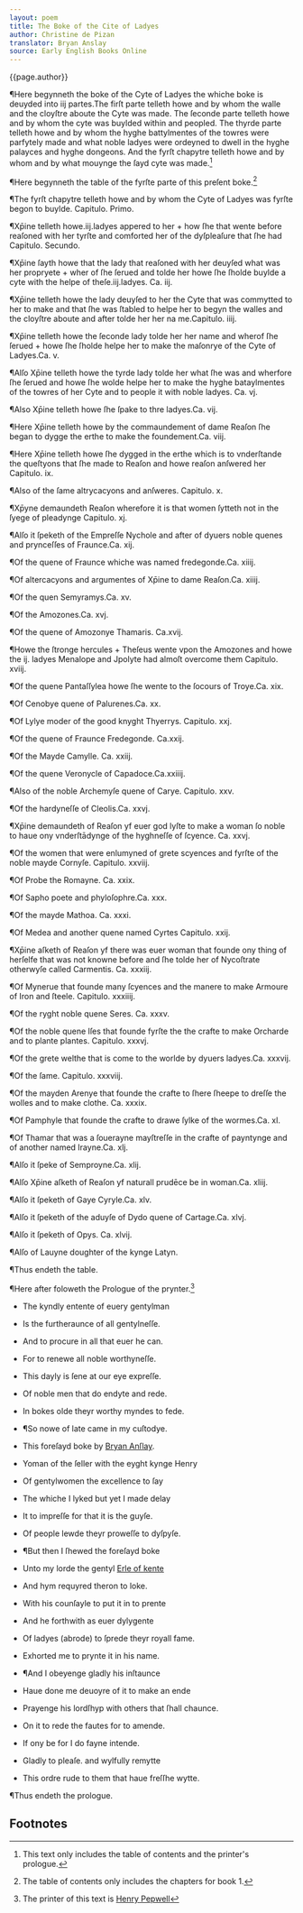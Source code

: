 ```yaml
---
layout: poem
title: The Boke of the Cite of Ladyes
author: Christine de Pizan
translator: Bryan Anslay
source: Early English Books Online
---
```


<p class="citation">{{page.author}}</p>

¶Here begynneth the boke of the Cyte of Ladyes the whiche boke is deuyded into iij partes.The firſt parte telleth howe and by whom the walle and the cloyſtre aboute the Cyte was made. The ſeconde parte telleth howe and by whom the cyte was buylded within and peopled. The thyrde parte telleth howe and by whom the hyghe battylmentes of the towres were parfytely made and what noble ladyes were ordeyned to dwell in the hyghe palayces and hyghe dongeons. And the fyrſt chapytre telleth howe and by whom and by what mouynge the ſayd cyte was made.[^fn1]
            
¶Here begynneth the table of the fyrſte parte of this preſent boke.[^fn2]
            
¶The fyrſt chapytre telleth howe and by whom the Cyte of Ladyes was fyrſte begon to buylde. Capitulo. Primo.
            
¶Xp̄ine telleth howe.iij.ladyes appered to her + how ſhe that wente before reaſoned with her tyrſte and comforted her of the dyſpleaſure that ſhe had Capitulo. Secundo.
           
¶Xp̄ine ſayth howe that the lady that reaſoned with her deuyſed what was her propryete + wher of ſhe ſerued and tolde her howe ſhe ſholde buylde a cyte with the helpe of theſe.iij.ladyes. Ca. iij.
            
¶Xp̄ine telleth howe the lady deuyſed to her the Cyte that was commytted to her to make and that ſhe was ſtabled to helpe her to begyn the walles and the cloyſtre aboute and after tolde her her na me.Capitulo. iiij.
            
¶Xp̄ine telleth howe the ſeconde lady tolde her her name and wherof ſhe ſerued + howe ſhe ſholde helpe her to make the maſonrye of the Cyte of Ladyes.Ca. v.
            
¶Alſo Xp̄ine telleth howe the tyrde lady tolde her what ſhe was and wherfore ſhe ſerued and howe ſhe wolde helpe her to make the hyghe bataylmentes of the towres of her Cyte and to people it with noble ladyes. Ca. vj.
            
¶Also Xp̄ine telleth howe ſhe ſpake to thre ladyes.Ca. vij.
        
¶Here Xp̄ine telleth howe by the commaundement of dame Reaſon ſhe began to dygge the erthe to make the foundement.Ca. viij.
            
¶Here Xp̄ine telleth howe ſhe dygged in the erthe which is to vnderſtande the queſtyons that ſhe made to Reaſon and howe reaſon anſwered her Capitulo. ix.
            
¶Also of the ſame altrycacyons and anſweres. Capitulo. x.
            
¶Xp̄yne demaundeth Reaſon wherefore it is that women ſytteth not in the ſyege of pleadynge Capitulo. xj.
            
¶Alſo it ſpeketh of the Empreſſe Nychole and after of dyuers noble quenes and prynceſſes of Fraunce.Ca. xij.
            
¶Of the quene of Fraunce whiche was named fredegonde.Ca. xiiij.
            
¶Of altercacyons and argumentes of Xp̄ine to dame Reaſon.Ca. xiiij.
            
¶Of the quen Semyramys.Ca. xv.
            
¶Of the Amozones.Ca. xvj.
            
¶Of the quene of Amozonye Thamaris. Ca.xvij.
            
¶Howe the ſtronge hercules + Theſeus wente vpon the Amozones and howe the ij. ladyes Menalope and Jpolyte had almoſt overcome them Capitulo. xviij.
            
¶Of the quene Pantaſſylea howe ſhe wente to the ſocours of Troye.Ca. xix.
            
¶Of Cenobye quene of Palurenes.Ca. xx.
        
¶Of Lylye moder of the good knyght Thyerrys. Capitulo. xxj.
            
¶Of the quene of Fraunce Fredegonde. Ca.xxij.

¶Of the Mayde Camylle. Ca. xxiij.

¶Of the quene Veronycle of Capadoce.Ca.xxiiij.

¶Also of the noble Archemyſe quene of Carye. Capitulo. xxv.
            
¶Of the hardyneſſe of Cleolis.Ca. xxvj.
            
¶Xp̄ine demaundeth of Reaſon yf euer god lyſte to make a woman ſo noble to haue ony vnderſtādynge of the hyghneſſe of ſcyence. Ca. xxvj.
            
¶Of the women that were enlumyned of grete scyences and fyrſte of the noble mayde Cornyſe. Capitulo. xxviij.
            
¶Of Probe the Romayne. Ca. xxix.

¶Of Sapho poete and phyloſophre.Ca. xxx.
            
¶Of the mayde Mathoa. Ca. xxxi.
            
¶Of Medea and another quene named Cyrtes Capitulo. xxij.

¶Xp̄ine aſketh of Reaſon yf there was euer woman that founde ony thing of herſelfe that was not knowne before and ſhe tolde her of Nycoſtrate otherwyſe called Carmentis. Ca. xxxiij.
            
¶Of Mynerue that founde many ſcyences and the manere to make Armoure of Iron and ſteele. Capitulo. xxxiiij.
            
¶Of the ryght noble quene Seres. Ca. xxxv.
            
¶Of the noble quene Iſes that founde fyrſte the the crafte to make Orcharde and to plante plantes. Capitulo. xxxvj.
            
¶Of the grete welthe that is come to the worlde by dyuers ladyes.Ca. xxxvij.
            
¶Of the ſame. Capitulo. xxxviij.
            
¶Of the mayden Arenye that founde the crafte to ſhere ſheepe to dreſſe the wolles and to make clothe. Ca. xxxix.
            
¶Of Pamphyle that founde the crafte to drawe ſylke of the wormes.Ca. xl.
            
¶Of Thamar that was a ſouerayne mayſtreſſe in the crafte of payntynge and of another named Irayne.Ca. xlj.
            
¶Alſo it ſpeke of Semproyne.Ca. xlij.
            
¶Alſo Xp̄ine aſketh of Reaſon yf naturall prudēce be in woman.Ca. xliij.
            
¶Alſo it ſpeketh of Gaye Cyryle.Ca. xlv.
            
¶Alſo it ſpeketh of the aduyſe of Dydo quene of Cartage.Ca. xlvj.
            
¶Alſo it ſpeketh of Opys. Ca. xlvij.
            
¶Alſo of Lauyne doughter of the kynge Latyn.

¶Thus endeth the table.

¶Here after foloweth the Prologue of the prynter.[^fn3]
            
- The kyndly entente of euery gentylman
- Is the furtheraunce of all gentylneſſe.
- And to procure in all that euer he can.
- For to renewe all noble worthyneſſe.
- This dayly is ſene at our eye expreſſe.
- Of noble men that do endyte and rede.
- In bokes olde theyr worthy myndes to fede.
                    
                    
- ¶So nowe of late came in my cuſtodye.
- This foreſayd boke by [Bryan Anſlay](https://en.wikipedia.org/wiki/Brian_Anslay).
- Yoman of the ſeller with the eyght kynge Henry
- Of gentylwomen the excellence to ſay
- The whiche I lyked but yet I made delay
- It to impreſſe for that it is the guyſe.
- Of people lewde theyr proweſſe to dyſpyſe.
                    
                    
- ¶But then I ſhewed the foreſayd boke
- Unto my lorde the gentyl [Erle of kente](https://en.wikipedia.org/wiki/Richard_Grey,_3rd_Earl_of_Kent)
- And hym requyred theron to loke.
- With his counſayle to put it in to prente
- And he forthwith as euer dylygente
- Of ladyes (abrode) to ſprede theyr royall fame.
- Exhorted me to prynte it in his name.
                    
- ¶And I obeyenge gladly his inſtaunce
- Haue done me deuoyre of it to make an ende
- Prayenge his lordſhyp with others that ſhall chaunce.
- On it to rede the fautes for to amende.
- If ony be for I do fayne intende.
- Gladly to pleaſe. and wylfully remytte
- This ordre rude to them that haue freſſhe wytte.
                                  
¶Thus endeth the prologue.

## Footnotes

[^fn1]: This text only includes the table of contents and the printer's prologue.

[^fn2]: The table of contents only includes the chapters for book 1.

[^fn3]: The printer of this text is [Henry Pepwell](https://en.wikipedia.org/wiki/Henry_Pepwell)
                
